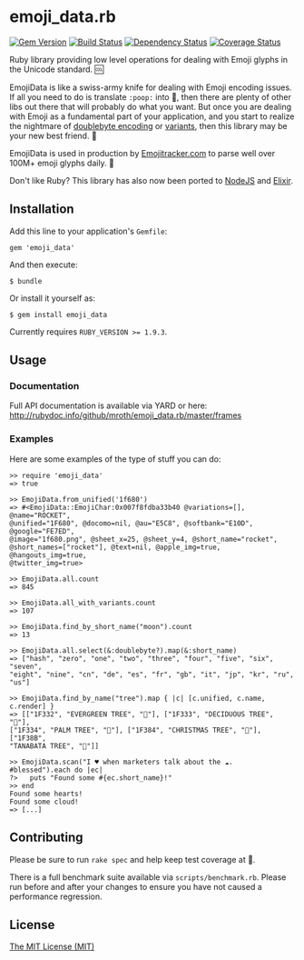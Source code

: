 # emoji_data.rb

[![Gem Version](http://img.shields.io/gem/v/emoji_data.svg?style=flat)](https://rubygems.org/gems/emoji_data)
[![Build Status](http://img.shields.io/travis/mroth/emoji_data.rb.svg?style=flat)](https://travis-ci.org/mroth/emoji_data.rb)
[![Dependency Status](http://img.shields.io/gemnasium/mroth/emoji_data.rb.svg?style=flat)](https://gemnasium.com/mroth/emoji_data.rb)
[![Coverage Status](http://img.shields.io/coveralls/mroth/emoji_data.rb.svg?style=flat)](https://coveralls.io/r/mroth/emoji_data.rb)

Ruby library providing low level operations for dealing with Emoji
glyphs in the Unicode standard. :cool:

EmojiData is like a swiss-army knife for dealing with Emoji encoding issues. If
all you need to do is translate `:poop:` into :poop:, then there are plenty of
other libs out there that will probably do what you want.  But once you are
dealing with Emoji as a fundamental part of your application, and you start to
realize the nightmare of [doublebyte encoding][doublebyte] or
[variants][variant], then this library may be your new best friend.
:raised_hands:

EmojiData is used in production by [Emojitracker.com][emojitracker] to parse
well over 100M+ emoji glyphs daily. :dizzy:

Don't like Ruby? This library has also now been ported to [NodeJS][node] and [Elixir][ex].

[doublebyte]: http://www.quora.com/Why-does-using-emoji-reduce-my-SMS-character-limit-to-70
[variant]: http://www.unicode.org/L2/L2011/11438-emoji-var.pdf
[emojitracker]: http://www.emojitracker.com
[node]: https://github.com/mroth/emoji-data-js
[ex]: https://github.com/mroth/exmoji

## Installation

Add this line to your application's `Gemfile`:

    gem 'emoji_data'

And then execute:

    $ bundle

Or install it yourself as:

    $ gem install emoji_data

Currently requires `RUBY_VERSION >= 1.9.3`.

## Usage

### Documentation
Full API documentation is available via YARD or here:
http://rubydoc.info/github/mroth/emoji_data.rb/master/frames

### Examples
Here are some examples of the type of stuff you can do:

```irb
>> require 'emoji_data'
=> true

>> EmojiData.from_unified('1f680')
=> #<EmojiData::EmojiChar:0x007f8fdba33b40 @variations=[], @name="ROCKET",
@unified="1F680", @docomo=nil, @au="E5C8", @softbank="E10D", @google="FE7ED",
@image="1f680.png", @sheet_x=25, @sheet_y=4, @short_name="rocket",
@short_names=["rocket"], @text=nil, @apple_img=true, @hangouts_img=true,
@twitter_img=true>

>> EmojiData.all.count
=> 845

>> EmojiData.all_with_variants.count
=> 107

>> EmojiData.find_by_short_name("moon").count
=> 13

>> EmojiData.all.select(&:doublebyte?).map(&:short_name)
=> ["hash", "zero", "one", "two", "three", "four", "five", "six", "seven",
"eight", "nine", "cn", "de", "es", "fr", "gb", "it", "jp", "kr", "ru", "us"]

>> EmojiData.find_by_name("tree").map { |c| [c.unified, c.name, c.render] }
=> [["1F332", "EVERGREEN TREE", "🌲"], ["1F333", "DECIDUOUS TREE", "🌳"],
["1F334", "PALM TREE", "🌴"], ["1F384", "CHRISTMAS TREE", "🎄"], ["1F38B",
"TANABATA TREE", "🎋"]]

>> EmojiData.scan("I ♥ when marketers talk about the ☁. #blessed").each do |ec|
?>   puts "Found some #{ec.short_name}!"
>> end
Found some hearts!
Found some cloud!
=> [...]
```

## Contributing

Please be sure to run `rake spec` and help keep test coverage at :100:.

There is a full benchmark suite available via `scripts/benchmark.rb`.  Please
run before and after your changes to ensure you have not caused a performance
regression.

## License

[The MIT License (MIT)](LICENSE)
